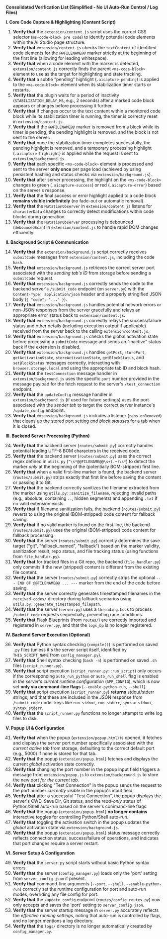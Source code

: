 **Consolidated Verification List (Simplified - No UI Auto-Run Control / Log Files)**

**I. Core Code Capture & Highlighting (Content Script)**

1.  **Verify that** the `extension/content.js` script uses the correct CSS selector (`ms-code-block pre code`) to identify potential code elements within the AI Studio page structure.
2.  **Verify that** `extension/content.js` checks the `textContent` of identified code elements for the `@@FILENAME@@` marker strictly at the beginning of the first line (allowing for leading whitespace).
3.  **Verify that** when a code element with the marker is detected, `extension/content.js` correctly finds the parent `<ms-code-block>` element to use as the target for highlighting and state tracking.
4.  **Verify that** a subtle "pending" highlight (`.aicapture-pending`) is applied to the `<ms-code-block>` element when its stabilization timer starts or restarts.
5.  **Verify that** the plugin waits for a period of inactivity (`STABILIZATION_DELAY_MS`, e.g., 2 seconds) after a marked code block appears or changes before processing it further.
6.  **Verify that** if changes occur to the text content within a monitored code block while its stabilization timer is running, the timer is correctly reset in `extension/content.js`.
7.  **Verify that** if the `@@FILENAME@@` marker is removed from a block while its timer is pending, the pending highlight is removed, and the block is not sent to the server.
8.  **Verify that** once the stabilization timer completes successfully, the pending highlight is removed, and a temporary processing highlight (`.aicapture-highlight`) is applied while the request is sent to `extension/background.js`.
9.  **Verify that** each specific `<ms-code-block>` element is processed and sent to the server **only once** per page load (achieved by using persistent hashing and status checks via `extension/background.js`).
10. **Verify that** after server processing, the highlight on the `<ms-code-block>` changes to green (`.aicapture-success`) or red (`.aicapture-error`) based on the server's response.
11. **Verify that** the final success or error highlight applied to a code block **remains visible indefinitely** (no fade-out or automatic removal).
12. **Verify that** the `MutationObserver` in `extension/content.js` listens for `characterData` changes to correctly detect modifications within code blocks during generation.
13. **Verify that** the `MutationObserver` processing is debounced (`debouncedScan`) in `extension/content.js` to handle rapid DOM changes efficiently.

**II. Background Script & Communication**

14. **Verify that** the `extension/background.js` script correctly receives `submitCode` messages from `extension/content.js`, including the code `hash`.
15. **Verify that** `extension/background.js` retrieves the correct server port associated with the *sending tab's ID* from storage before sending a `submitCode` request.
16. **Verify that** `extension/background.js` correctly sends the code to the backend server's `/submit_code` endpoint (on `server.py`) with the `Content-Type: application/json` header and a properly stringified JSON body (`{ "code": "..." }`).
17. **Verify that** `extension/background.js` handles potential network errors or non-JSON responses from the server gracefully and relays an appropriate error status back to `extension/content.js`.
18. **Verify that** `extension/background.js` correctly relays the success/failure status and other details (including execution output if applicable) received from the server back to the calling `extension/content.js`.
19. **Verify that** `extension/background.js` checks the global activation state before processing a `submitCode` message and sends an "inactive" status back if the extension is disabled.
20. **Verify that** `extension/background.js` handles `getPort`, `storePort`, `getActivationState`, `storeActivationState`, `getBlockStatus`, and `setBlockStatus` messages correctly, interacting with `browser.storage.local` and using the appropriate tab ID and block hash.
21. **Verify that** the `testConnection` message handler in `extension/background.js` uses the specific `port` number provided in the message payload for the fetch request to the server's `/test_connection` endpoint.
22. **Verify that** the `updateConfig` message handler in `extension/background.js` (if used for future settings) uses the port associated with the *sender tab* to target the correct server instance's `/update_config` endpoint.
23. **Verify that** `extension/background.js` includes a listener (`tabs.onRemoved`) that cleans up the stored port setting *and block statuses* for a tab when it is closed.

**III. Backend Server Processing (Python)**

24. **Verify that** the backend server (`routes/submit.py`) correctly handles potential leading UTF-8 BOM characters in the received code.
25. **Verify that** the backend server (`routes/submit.py`) uses the correct regex defined in `utils.py` (`^\s*@@FILENAME@@\s+(.+)\s*`) to detect the marker *only* at the beginning of the (potentially BOM-stripped) first line.
26. **Verify that** when a valid first-line marker is found, the backend server (`routes/submit.py`) strips exactly that first line before saving the content or passing it to Git.
27. **Verify that** the backend correctly sanitizes the filename extracted from the marker using `utils.py::sanitize_filename`, rejecting invalid paths (e.g., absolute, containing `..`, hidden segments) and appending `.txt` if no valid extension exists.
28. **Verify that** if filename sanitization fails, the backend (`routes/submit.py`) reverts to using the original (BOM-stripped) code content for fallback saving.
29. **Verify that** if no valid marker is found on the first line, the backend (`routes/submit.py`) uses the original (BOM-stripped) code content for fallback processing.
30. **Verify that** the server (`routes/submit.py`) correctly determines the save target ("git", "fallback_named", "fallback") based on the marker validity, sanitization result, repo status, and file tracking status (using functions from `file_handler.py`).
31. **Verify that** for tracked files in a Git repo, the backend (`file_handler.py`) only commits if the new (stripped) content is different from the existing file content.
32. **Verify that** the server (`routes/submit.py`) correctly strips the optional `--- END OF @@FILENAME@@ ... ---` marker from the end of the code before saving.
33. **Verify that** the server correctly generates timestamped filenames in the `received_codes/` directory during fallback scenarios using `utils.py::generate_timestamped_filepath`.
34. **Verify that** the server (`server.py`) uses a `threading.Lock` to process `/submit_code` requests sequentially, preventing race conditions.
35. **Verify that** Flask Blueprints (from `routes/`) are correctly imported and registered in `server.py`, and that the `logs_bp` is no longer registered.

**IV. Backend Server Execution (Optional)**

36. **Verify that** Python syntax checking (`compile()`) is performed on saved `.py` files (unless it's the server script itself, identified by `THIS_SCRIPT_NAME` from `config_manager.py`).
37. **Verify that** Shell syntax checking (`bash -n`) is performed on saved `.sh` files (`script_runner.py`).
38. **Verify that** script execution (`script_runner.py::run_script`) only occurs if the corresponding `auto_run_python` or `auto_run_shell` flag is enabled *in the server's current runtime configuration* (`APP_CONFIG`), which is now set **only via command-line flags** (`--enable-python-run`, `--shell`).
39. **Verify that** script execution (`script_runner.py`) **returns** stdout/stderr strings, and that these are included in the JSON response from `/submit_code` under keys like `run_stdout`, `run_stderr`, `syntax_stdout`, `syntax_stderr`.
40. **Verify that** the `script_runner.py` functions no longer attempt to write log files to disk.

**V. Popup UI & Configuration**

41. **Verify that** when the popup (`extension/popup.html`) is opened, it fetches and displays the server port number specifically associated with the *current active tab* from storage, defaulting to the correct default port (e.g., 5000) if none is stored for that tab.
42. **Verify that** the popup (`extension/popup.html`) fetches and displays the current *global* activation state correctly.
43. **Verify that** changing the port number in the popup input field triggers a message from `extension/popup.js` to `extension/background.js` to store the new port *for the current tab*.
44. **Verify that** clicking "Test Connection" in the popup sends the request to the port number *currently visible* in the popup's input field.
45. **Verify that** after a successful "Test Connection", the popup displays the server's CWD, Save Dir, Git status, and the *read-only* status of Python/Shell auto-run based on the server's command-line flags.
46. **Verify that** the popup (`extension/popup.html`) **no longer contains** interactive toggles for controlling Python/Shell auto-run.
47. **Verify that** toggling the activation switch in the popup updates the *global* activation state via `extension/background.js`.
48. **Verify that** the popup (`extension/popup.html`) status message correctly reflects connection status, success/failure of operations, and indicates that port changes require a server restart.

**VI. Server Setup & Configuration**

49. **Verify that** the `server.py` script starts without basic Python syntax errors.
50. **Verify that** the server (`config_manager.py`) loads only the 'port' setting from `server_config.json` if present.
51. **Verify that** command-line arguments (`--port`, `--shell`, `--enable-python-run`) correctly set the runtime configuration for port and auto-run modes, overriding any file config for port.
52. **Verify that** the `/update_config` endpoint (`routes/config_routes.py`) now only accepts and saves the 'port' setting to `server_config.json`.
53. **Verify that** the server startup message in `server.py` accurately reflects the *effective running settings*, noting that auto-run is controlled by flags, and no longer mentions a log directory.
54. **Verify that** the `logs/` directory is no longer automatically created by `config_manager.py`.

